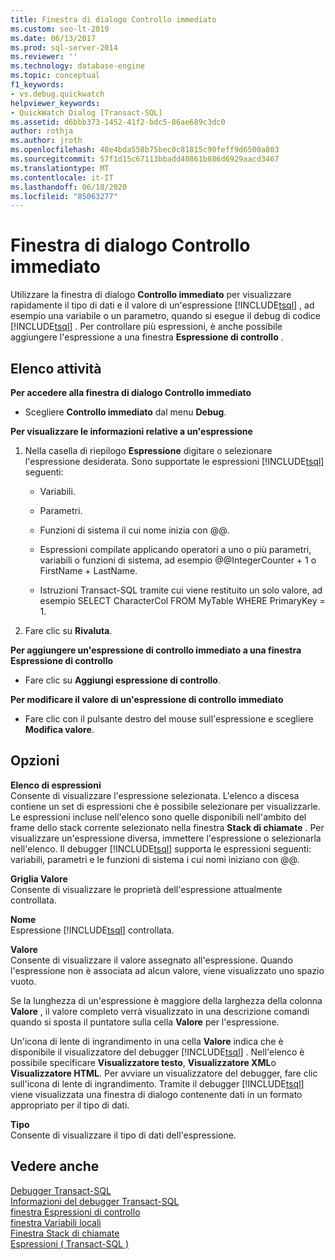 ```yaml
---
title: Finestra di dialogo Controllo immediato
ms.custom: seo-lt-2019
ms.date: 06/13/2017
ms.prod: sql-server-2014
ms.reviewer: ''
ms.technology: database-engine
ms.topic: conceptual
f1_keywords:
- vs.debug.quickwatch
helpviewer_keywords:
- QuickWatch Dialog [Transact-SQL]
ms.assetid: d6bbb373-1452-41f2-bdc5-86ae689c3dc0
author: rothja
ms.author: jroth
ms.openlocfilehash: 48e4bda558b75bec0c81815c90feff9d6500a803
ms.sourcegitcommit: 57f1d15c67113bbadd40861b886d6929aacd3467
ms.translationtype: MT
ms.contentlocale: it-IT
ms.lasthandoff: 06/18/2020
ms.locfileid: "85063277"
---
```

# <a name="quickwatch-dialog-box"></a>Finestra di dialogo Controllo immediato
  Utilizzare la finestra di dialogo **Controllo immediato** per visualizzare rapidamente il tipo di dati e il valore di un'espressione [!INCLUDE[tsql](../../includes/tsql-md.md)] , ad esempio una variabile o un parametro, quando si esegue il debug di codice [!INCLUDE[tsql](../../includes/tsql-md.md)] . Per controllare più espressioni, è anche possibile aggiungere l'espressione a una finestra **Espressione di controllo** .  
  
## <a name="task-list"></a>Elenco attività  
 **Per accedere alla finestra di dialogo Controllo immediato**  
  
-   Scegliere **Controllo immediato** dal menu **Debug**.  
  
 **Per visualizzare le informazioni relative a un'espressione**  
  
1.  Nella casella di riepilogo **Espressione** digitare o selezionare l'espressione desiderata. Sono supportate le espressioni [!INCLUDE[tsql](../../includes/tsql-md.md)] seguenti:  
  
    -   Variabili.  
  
    -   Parametri.  
  
    -   Funzioni di sistema il cui nome inizia con @@.  
  
    -   Espressioni compilate applicando operatori a uno o più parametri, variabili o funzioni di sistema, ad esempio @@IntegerCounter + 1 o FirstName + LastName.  
  
    -   Istruzioni Transact-SQL tramite cui viene restituito un solo valore, ad esempio SELECT CharacterCol FROM MyTable WHERE PrimaryKey = 1.  
  
2.  Fare clic su **Rivaluta**.  
  
 **Per aggiungere un'espressione di controllo immediato a una finestra Espressione di controllo**  
  
-   Fare clic su **Aggiungi espressione di controllo**.  
  
 **Per modificare il valore di un'espressione di controllo immediato**  
  
-   Fare clic con il pulsante destro del mouse sull'espressione e scegliere **Modifica valore**.  
  
## <a name="options"></a>Opzioni  
 **Elenco di espressioni**  
 Consente di visualizzare l'espressione selezionata. L'elenco a discesa contiene un set di espressioni che è possibile selezionare per visualizzarle. Le espressioni incluse nell'elenco sono quelle disponibili nell'ambito del frame dello stack corrente selezionato nella finestra **Stack di chiamate** . Per visualizzare un'espressione diversa, immettere l'espressione o selezionarla nell'elenco. Il debugger [!INCLUDE[tsql](../../includes/tsql-md.md)] supporta le espressioni seguenti: variabili, parametri e le funzioni di sistema i cui nomi iniziano con @@.  
  
 **Griglia Valore**  
 Consente di visualizzare le proprietà dell'espressione attualmente controllata.  
  
 **Nome**  
 Espressione [!INCLUDE[tsql](../../includes/tsql-md.md)] controllata.  
  
 **Valore**  
 Consente di visualizzare il valore assegnato all'espressione. Quando l'espressione non è associata ad alcun valore, viene visualizzato uno spazio vuoto.  
  
 Se la lunghezza di un'espressione è maggiore della larghezza della colonna **Valore** , il valore completo verrà visualizzato in una descrizione comandi quando si sposta il puntatore sulla cella **Valore** per l'espressione.  
  
 Un'icona di lente di ingrandimento in una cella **Valore** indica che è disponibile il visualizzatore del debugger [!INCLUDE[tsql](../../includes/tsql-md.md)] . Nell'elenco è possibile specificare **Visualizzatore testo**, **Visualizzatore XML**o **Visualizzatore HTML**. Per avviare un visualizzatore del debugger, fare clic sull'icona di lente di ingrandimento. Tramite il debugger [!INCLUDE[tsql](../../includes/tsql-md.md)] viene visualizzata una finestra di dialogo contenente dati in un formato appropriato per il tipo di dati.  
  
 **Tipo**  
 Consente di visualizzare il tipo di dati dell'espressione.  
  
## <a name="see-also"></a>Vedere anche  
 [Debugger Transact-SQL](transact-sql-debugger.md)   
 [Informazioni del debugger Transact-SQL](transact-sql-debugger-information.md)   
 [finestra Espressioni di controllo](transact-sql-debugger-watch-window.md)   
 [finestra Variabili locali](transact-sql-debugger-locals-window.md)   
 [Finestra Stack di chiamate](transact-sql-debugger-call-stack-window.md)   
 [Espressioni &#40; Transact-SQL &#41;](/sql/t-sql/language-elements/expressions-transact-sql)  
  
  
